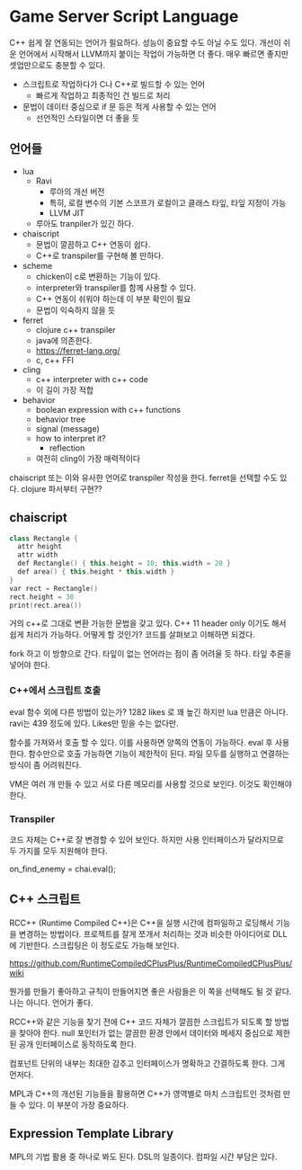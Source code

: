 # Game Server Script Language 

C++ 쉽게 잘 연동되는 언어가 필요하다. 성능이 중요할 수도 아닐 수도 있다. 개선이 쉬운 언어에서 시작해서 LLVM까지 붙이는 작업이 가능하면 더 좋다. 매우 빠르면 좋지만 셋업만으로도 충분할 수 있다. 

- 스크립트로 작업하다가 C나 C++로 빌드할 수 있는 언어 
  - 빠르게 작업하고 최종적인 건 빌드로 처리 
- 문법이 데이터 중심으로 if 문 등은 적게 사용할 수 있는 언어 
  - 선언적인 스타일이면 더 좋을 듯 



## 언어들 

- lua 
  - Ravi 
    - 루아의 개선 버전 
    - 특히, 로컬 변수의 기본 스코프가 로컬이고 클래스 타잎, 타잎 지정이 가능 
    - LLVM JIT 
  - 루아도 tranpiler가 있긴 하다.  
- chaiscript 
  - 문법이 깔끔하고 C++ 연동이 쉽다. 
  - C++로 transpiler를 구현해 볼 만하다. 
- scheme 
  - chicken이 c로 변환하는 기능이 있다. 
  - interpreter와 transpiler를 함께 사용할 수 있다. 
  - C++ 연동이 쉬워야 하는데 이 부분 확인이 필요 
  - 문법이 익숙하지 않을 듯 
- ferret
  - clojure c++ transpiler 
  - java에 의존한다. 
  - https://ferret-lang.org/
  - c, c++ FFI 
- cling 
  - c++ interpreter with c++ code 
  - 이 길이 가장 적합 
- behavior
  - boolean expression with c++ functions 
  - behavior tree
  - signal (message)
  - how to interpret it? 
    - reflection
  - 여전히 cling이 가장 매력적이다



chaiscript 또는 이와 유사한 언어로 transpiler 작성을 한다.  ferret을 선택할 수도 있다.  clojure 파서부터 구현?? 



## chaiscript

```c++
class Rectangle {
  attr height
  attr width
  def Rectangle() { this.height = 10; this.width = 20 }
  def area() { this.height * this.width }
}
var rect = Rectangle()
rect.height = 30
print(rect.area())
```

거의 c++로 그대로 변환 가능한 문법을 갖고 있다. C++ 11 header only 이기도 해서 쉽게 처리가 가능하다.  어떻게 할 것인가? 코드를 살펴보고 이해하면 되겠다. 

fork 하고 이 방향으로 간다. 타잎이 없는 언어라는 점이 좀 어려울 듯 하다. 타잎 추론을 넣어야 한다. 



### C++에서 스크립트 호출 

eval 함수 외에 다른 방법이 있는가?  1282 likes 로 꽤 높긴 하지만 lua 만큼은 아니다.  ravi는 439 정도에 있다. Likes만 믿을 수는 없다만. 

함수를 가져와서 호출 할 수 있다. 이를 사용하면 양쪽의 연동이 가능하다. eval 후 사용한다.  함수만으로 호출 가능하면 기능이 제한적이 된다. 파일 모두를 실행하고 연결하는 방식이 좀 어려워진다. 

VM은 여러 개 만들 수 있고 서로 다른 메모리를 사용할 것으로 보인다. 이것도 확인해야 한다. 

### Transpiler 

코드 자체는 C++로 잘 변경할 수 있어 보인다. 하지만 사용 인터페이스가 달라지므로 두 가지를 모두 지원해야 한다. 

on_find_enemy = chai.eval(); 



## C++ 스크립트 

RCC++ (Runtime Compiled C++)은 C++을 실행 시간에 컴파일하고 로딩해서 기능을 변경하는 방법이다.  프로젝트를 잘게 쪼개서 처리하는 것과 비슷한 아이디어로 DLL에 기반한다.  스크립팅은 이 정도로도 가능해 보인다. 

https://github.com/RuntimeCompiledCPlusPlus/RuntimeCompiledCPlusPlus/wiki

뭔가를 만들기 좋아하고 규칙이 만들어지면 좋은 사람들은 이 쪽을 선택해도 될 것 같다. 나는 아니다. 언어가 좋다. 



RCC++와 같은 기능을 찾기 전에 C++ 코드 자체가 깔끔한 스크립트가 되도록 할 방법을 찾아야 한다.  null 포인터가 없는 깔끔한 환경 안에서 데이터와 메세지 중심으로 제한된 공개 인터페이스로 동작하도록 한다. 

컴포넌트 단위의 내부는 최대한 감추고 인터페이스가 명확하고 간결하도록 한다. 그게 먼저다. 

MPL과 C++의 개선된 기능들을 활용하면 C++가 영역별로 마치 스크립트인 것처럼 만들 수 있다. 이 부분이 가장 중요하다. 



## Expression Template Library 

MPL의 기법 활용 중 하나로 봐도 된다. DSL의 일종이다. 컴파일 시간 부담은 있다. 



























